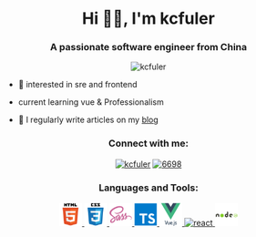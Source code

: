 <h1 align="center">Hi 😶‍🌫️, I'm kcfuler</h1>
<h3 align="center">A passionate software engineer from China</h3>

<p align="center"> <img src="https://komarev.com/ghpvc/?username=kcfuler&label=Profile%20views&color=0e75b6&style=flat" alt="kcfuler" /> </p>

- 🌱 interested in sre and frontend
- current learning vue & Professionalism

- 📝 I regularly write articles on my [blog](kcfuler.vercel.app)

<h3 align="center">Connect with me:</h3>
<p align="center">
<a href="https://twitter.com/lkkkkk52391894" target="blank"><img align="center" src="https://raw.githubusercontent.com/rahuldkjain/github-profile-readme-generator/master/src/images/icons/Social/twitter.svg" alt="kcfuler" height="30" width="40" /></a>
<a href="https://discord.gg/84yvJBsY" target="blank"><img align="center" src="https://raw.githubusercontent.com/rahuldkjain/github-profile-readme-generator/master/src/images/icons/Social/discord.svg" alt="6698" height="30" width="40" /></a>
</p>

<h3 align="center">Languages and Tools:</h3>
<p align="center">
<a href="https://www.w3.org/html/" target="_blank" rel="noreferrer">
    <img
        src="https://raw.githubusercontent.com/devicons/devicon/master/icons/html5/html5-original-wordmark.svg"
        alt="html5"
        width="40"
        height="40"
    />
</a>
<a href="https://www.w3schools.com/css/" target="_blank" rel="noreferrer">
    <img
        src="https://raw.githubusercontent.com/devicons/devicon/master/icons/css3/css3-original-wordmark.svg"
        alt="css3"
        width="40"
        height="40"
    />
</a>
<a href="https://sass-lang.com" target="_blank" rel="noreferrer">
    <img
        src="https://raw.githubusercontent.com/devicons/devicon/master/icons/sass/sass-original.svg"
        alt="sass"
        width="40"
        height="40"
    />
</a>
<a href="https://www.typescriptlang.org/" target="_blank" rel="noreferrer">
    <img
        src="https://raw.githubusercontent.com/devicons/devicon/master/icons/typescript/typescript-original.svg"
        alt="typescript"
        width="40"
        height="40"
    />
</a>
<a href="https://vuejs.org/" target="_blank" rel="noreferrer">
    <img
        src="https://raw.githubusercontent.com/devicons/devicon/master/icons/vuejs/vuejs-original-wordmark.svg"
        alt="vuejs"
        width="40"
        height="40"
    />
</a>
<a href="https://reactjs.org/" target="_blank" rel="noreferrer">
    <img
        src="https://www.runoob.com/wp-content/uploads/2016/02/react.png"
        alt="react"
        width="40"
        height="40"
    />
</a>
<a href="https://nodejs.org" target="_blank" rel="noreferrer">
    <img
        src="https://raw.githubusercontent.com/devicons/devicon/master/icons/nodejs/nodejs-original-wordmark.svg"
        alt="nodejs"
        width="40"
        height="40"
    />
</a>

[//]: # (<a href="https://flutter.dev" target="_blank" rel="noreferrer">)

[//]: # (    <img src="https://www.vectorlogo.zone/logos/flutterio/flutterio-icon.svg" alt="flutter" width="40" height="40" />)

[//]: # (</a>)

</p>

